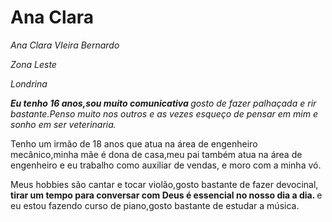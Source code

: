 <h1>Ana Clara</h1>

<p><em>Ana Clara VIeira Bernardo</em></p>
<p><em>Zona Leste</em></p>
<p><em>Londrina</em></p>

<p><em><strong> Eu tenho 16 anos,sou muito comunicativa </strong>gosto de fazer palhaçada e rir bastante.Penso muito nos outros e as vezes esqueço de pensar em mim e sonho em ser veterinaria.</em></p>
<p>Tenho um irmão de 18 anos que atua na área de engenheiro mecânico,minha mãe é dona de casa,meu pai também atua na área de engenheiro e eu trabalho como auxiliar de vendas, e moro com a minha vó.</p>
<p>Meus hobbies são cantar e tocar violão,gosto bastante de fazer devocinal,<strong> tirar um tempo para conversar com Deus é essencial no nosso dia a dia. </strong>e eu estou fazendo curso de piano,gosto bastante de estudar a música.</p>




